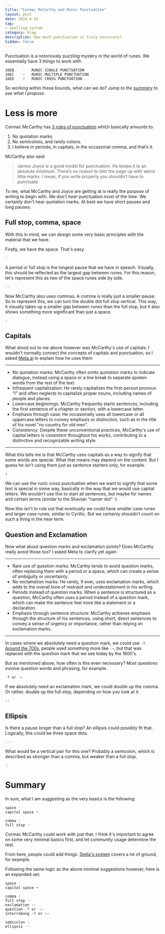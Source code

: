 ```yaml
---
title: "Cormac McCarthy and Runic Punctuation"
layout: post
date: 2024-4-16
tag:
- spelling system
category: blog
description: How much punctuation is truly necessary?
hidden: false
---
```


Punctuation is a notoriously puzzling mystery in the world of runes. We essentially have 3 things to work with.

```
16EB	᛫	RUNIC SINGLE PUNCTUATION
16EC	᛬	RUNIC MULTIPLE PUNCTUATION
16ED	᛭	RUNIC CROSS PUNCTUATION
```

So working within these bounds, what can we do? *Jump to the [summary](#summary) to see what I propose.*

# Less is more

Cormac McCarthy has [3 rules of punctuation](https://www.openculture.com/2013/08/cormac-mccarthys-punctuation-rules.html) which basically amounts to:

1. No quotation marks
2. No semicolons, and rarely colons.
3. I believe in periods, in capitals, in the occasional comma, and that’s it.

McCarthy also said:

> James Joyce is a good model for punctuation. He keeps it to an absolute minimum. There’s no reason to blot the page up with weird little marks. I mean, if you write properly you shouldn’t have to punctuate.

To me, what McCarthy and Joyce are getting at is really the purpose of writing to begin with. We don't *hear* punctuation most of the time. We certainly don't hear quotation marks. At best we have short pauses and long pauses.

## Full stop, comma, space

With this in mind, we can design some very basic principles with the material that we have.

Firstly, we have the space. That's easy.

```
᛫
```

A period or full stop is the longest pause that we have in speech. Visually, this should be reflected as the largest gap between runes. For this reason, let's represent this as two of the space runes side by side.

```
᛫᛫
```

Now McCarthy also uses commas. A comma is really just a smaller pause. So to represent this, we can turn the double dot full stop vertical. This way, it visually takes up a smaller gap between runes than the full stop, but it also shows something more significant than just a space.

```
᛬
```

## Capitals

What stood out to me above however was McCarthy's use of capitals. I wouldn't normally connect the concepts of capitals and punctuation, so I asked [Meta.ai](https://www.meta.ai/) to explain how he uses them

---
* No quotation marks: McCarthy often omits quotation marks to indicate dialogue, instead using a space or a line break to separate spoken words from the rest of the text.
* Infrequent capitalization: He rarely capitalizes the first-person pronoun "I" and often neglects to capitalize proper nouns, including names of people and places.
* Lowercase beginnings: McCarthy frequently starts sentences, including the first sentence of a chapter or section, with a lowercase letter.
* Emphasis through case: He occasionally uses all lowercase or all uppercase letters to convey emphasis or distinction, such as in the title of his novel "no country for old men".
* Consistency: Despite these unconventional practices, McCarthy's use of capital letters is consistent throughout his works, contributing to a distinctive and recognizable writing style.

---

What this tells me is that McCarthy uses capitals as a way to signify that some words are special. What that means may depend on the context. But I guess he isn't using them just as sentence starters only, for example.

```
᛭
```

We can use the runic cross punctuation when we want to signify that some text is special in some way, basically in the way that we would use captial letters. We wouldn't use this to start all sentences, but maybe for names and certain terms (similar to the Shavian "namer dot" ·).

Now this isn't to rule out that eventually we could have smaller case runes and larger case runes, similar to Cyrillic. But we certainly shouldn't count on such a thing in the near term.

## Question and Exclamation

Now what about question marks and exclamation points? Does McCarthy really avoid those too? I asked Meta to clarify yet again

---
* Rare use of question marks: McCarthy tends to avoid question marks, often replacing them with a period or a space, which can create a sense of ambiguity or uncertainty.
* No exclamation marks: He rarely, if ever, uses exclamation marks, which adds to the overall tone of restraint and understatement in his writing.
* Periods instead of question marks: When a sentence is structured as a question, McCarthy often uses a period instead of a question mark, which can make the sentence feel more like a statement or a declaration.
* Emphasis through sentence structure: McCarthy achieves emphasis through the structure of his sentences, using short, direct sentences to convey a sense of urgency or importance, rather than relying on exclamation marks.

---

In cases where we absolutely need a question mark, we could use `᛫​?`. [Around the 700s](https://en.wikipedia.org/wiki/Question_mark), people used something more like `᛫​~`, but that was replaced with the question mark that we see today by the 1600's.

But as mentioned above, how often is this even necessary? Most questions involve question words and phrasing, for example.

```
᛫​? or ᛫​~
```

If we absolutely need an exclamation mark, we could double up the comma. Or rather, double up the full stop, depending on how you look at it.

```
᛬᛬
```

## Ellipsis

Is there a pause longer than a full stop? An ellipsis could possibly fit that. Logically, this could be three space dots.

```
᛫᛫᛫
```

What would be a vertical pair for this one? Probably a semicolon, which is described as stronger than a comma, but weaker than a full stop.

```
⋮
```

# Summary

In sum, what I am suggesting as the very basics is the following:

```
space ᛫
capital space ᛭

comma ᛬
full stop ᛫᛫
```

Cormac McCarthy could work with just that. I think it's important to agree on some very minimal basics first, and let community usage determine the rest.

From here, people could add things. [Stella's system](https://rentry.co/merunes#punctuation) covers a lot of ground, for example. 

Following the same logic as the above minimal suggestions however, here is an expanded set:

```
space ᛫
capital space ᛭

comma ᛬
full stop ᛫᛫
exclamation ᛬᛬
question ᛫​? or ᛫​~
interrobang ᛬​? or ᛬​~

semicolon ⋮
ellipsis ᛫᛫᛫
```
